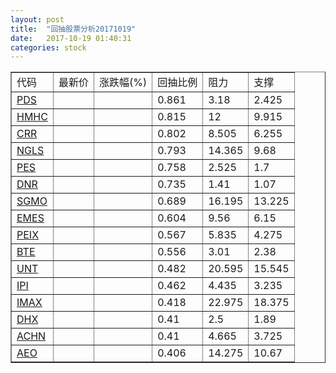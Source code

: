 ```yaml
---
layout: post
title:  "回抽股票分析20171019"
date:   2017-10-19 01:40:31
categories: stock
---
```

<script type="text/javascript">
var stockList = []
stockList.push('gb_pds');
stockList.push('gb_hmhc');
stockList.push('gb_crr');
stockList.push('gb_ngls');
stockList.push('gb_pes');
stockList.push('gb_dnr');
stockList.push('gb_sgmo');
stockList.push('gb_emes');
stockList.push('gb_peix');
stockList.push('gb_bte');
stockList.push('gb_unt');
stockList.push('gb_ipi');
stockList.push('gb_imax');
stockList.push('gb_dhx');
stockList.push('gb_achn');
stockList.push('gb_aeo');
</script>
<table border="1">
 <tr>
 <td>代码</td>
 <td>最新价</td>
 <td>涨跌幅(%)</td>
 <td>回抽比例</td>
 <td>阻力</td>
 <td>支撑</td>
</tr>
  <tr id="pds">
  <td><a href="http://stock.finance.sina.com.cn/usstock/quotes/PDS.html" target="_blank">PDS</a></td><td></td><td></td><td>0.861</td><td>3.18</td><td>2.425</td></tr>
  <tr id="hmhc">
  <td><a href="http://stock.finance.sina.com.cn/usstock/quotes/HMHC.html" target="_blank">HMHC</a></td><td></td><td></td><td>0.815</td><td>12</td><td>9.915</td></tr>
  <tr id="crr">
  <td><a href="http://stock.finance.sina.com.cn/usstock/quotes/CRR.html" target="_blank">CRR</a></td><td></td><td></td><td>0.802</td><td>8.505</td><td>6.255</td></tr>
  <tr id="ngls">
  <td><a href="http://stock.finance.sina.com.cn/usstock/quotes/NGLS.html" target="_blank">NGLS</a></td><td></td><td></td><td>0.793</td><td>14.365</td><td>9.68</td></tr>
  <tr id="pes">
  <td><a href="http://stock.finance.sina.com.cn/usstock/quotes/PES.html" target="_blank">PES</a></td><td></td><td></td><td>0.758</td><td>2.525</td><td>1.7</td></tr>
  <tr id="dnr">
  <td><a href="http://stock.finance.sina.com.cn/usstock/quotes/DNR.html" target="_blank">DNR</a></td><td></td><td></td><td>0.735</td><td>1.41</td><td>1.07</td></tr>
  <tr id="sgmo">
  <td><a href="http://stock.finance.sina.com.cn/usstock/quotes/SGMO.html" target="_blank">SGMO</a></td><td></td><td></td><td>0.689</td><td>16.195</td><td>13.225</td></tr>
  <tr id="emes">
  <td><a href="http://stock.finance.sina.com.cn/usstock/quotes/EMES.html" target="_blank">EMES</a></td><td></td><td></td><td>0.604</td><td>9.56</td><td>6.15</td></tr>
  <tr id="peix">
  <td><a href="http://stock.finance.sina.com.cn/usstock/quotes/PEIX.html" target="_blank">PEIX</a></td><td></td><td></td><td>0.567</td><td>5.835</td><td>4.275</td></tr>
  <tr id="bte">
  <td><a href="http://stock.finance.sina.com.cn/usstock/quotes/BTE.html" target="_blank">BTE</a></td><td></td><td></td><td>0.556</td><td>3.01</td><td>2.38</td></tr>
  <tr id="unt">
  <td><a href="http://stock.finance.sina.com.cn/usstock/quotes/UNT.html" target="_blank">UNT</a></td><td></td><td></td><td>0.482</td><td>20.595</td><td>15.545</td></tr>
  <tr id="ipi">
  <td><a href="http://stock.finance.sina.com.cn/usstock/quotes/IPI.html" target="_blank">IPI</a></td><td></td><td></td><td>0.462</td><td>4.435</td><td>3.235</td></tr>
  <tr id="imax">
  <td><a href="http://stock.finance.sina.com.cn/usstock/quotes/IMAX.html" target="_blank">IMAX</a></td><td></td><td></td><td>0.418</td><td>22.975</td><td>18.375</td></tr>
  <tr id="dhx">
  <td><a href="http://stock.finance.sina.com.cn/usstock/quotes/DHX.html" target="_blank">DHX</a></td><td></td><td></td><td>0.41</td><td>2.5</td><td>1.89</td></tr>
  <tr id="achn">
  <td><a href="http://stock.finance.sina.com.cn/usstock/quotes/ACHN.html" target="_blank">ACHN</a></td><td></td><td></td><td>0.41</td><td>4.665</td><td>3.725</td></tr>
  <tr id="aeo">
  <td><a href="http://stock.finance.sina.com.cn/usstock/quotes/AEO.html" target="_blank">AEO</a></td><td></td><td></td><td>0.406</td><td>14.275</td><td>10.67</td></tr>
</table>
